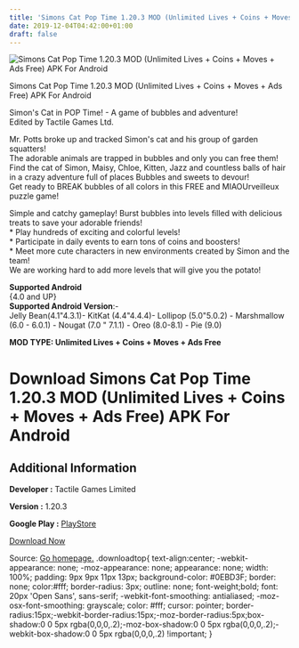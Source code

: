 ```yaml
---
title: 'Simons Cat Pop Time 1.20.3 MOD (Unlimited Lives + Coins + Moves + Ads Free) APK For Android'
date: 2019-12-04T04:42:00+01:00
draft: false
---
```


![Simons Cat Pop Time 1.20.3 MOD (Unlimited Lives + Coins + Moves + Ads Free) APK For Android](https://i0.wp.com/apkhome.net/wp-content/uploads/2019/12/Simons-Cat-Pop-Time.png "Simons Cat Pop Time 1.20.3 MOD (Unlimited Lives + Coins + Moves + Ads Free) APK For Android")

  

Simons Cat Pop Time 1.20.3 MOD (Unlimited Lives + Coins + Moves + Ads Free) APK For Android

Simon's Cat in POP Time! - A game of bubbles and adventure!  
Edited by Tactile Games Ltd.

Mr. Potts broke up and tracked Simon's cat and his group of garden squatters!  
The adorable animals are trapped in bubbles and only you can free them!  
Find the cat of Simon, Maisy, Chloe, Kitten, Jazz and countless balls of hair in a crazy adventure full of places Bubbles and sweets to devour!  
Get ready to BREAK bubbles of all colors in this FREE and MIAOUrveilleux puzzle game!

Simple and catchy gameplay! Burst bubbles into levels filled with delicious treats to save your adorable friends!  
\* Play hundreds of exciting and colorful levels!  
\* Participate in daily events to earn tons of coins and boosters!  
\* Meet more cute characters in new environments created by Simon and the team!  
We are working hard to add more levels that will give you the potato!

**Supported Android**  
{4.0 and UP}  
**Supported Android Version**:-  
Jelly Bean(4.1"4.3.1)- KitKat (4.4"4.4.4)- Lollipop (5.0"5.0.2) - Marshmallow (6.0 - 6.0.1) - Nougat (7.0 " 7.1.1) - Oreo (8.0-8.1) - Pie (9.0)

**MOD TYPE: Unlimited Lives + Coins + Moves + Ads Free**

Download Simons Cat Pop Time 1.20.3 MOD (Unlimited Lives + Coins + Moves + Ads Free) APK For Android
====================================================================================================

Additional Information
----------------------

**Developer :** Tactile Games Limited

**Version :** 1.20.3

**Google Play :** [PlayStore](https://play.google.com/store/apps/details?id=com.strawdogstudios.simonscatpoptime)

  

[Download Now](https://store4app.co/post/simons-cat-pop-time-1-20-3-mod-unlimited-lives-coins-moves-ads-free-apk-for-android_1575391377)

  
Source: [Go homepage.](https://store4app.co/post/simons-cat-pop-time-1-20-3-mod-unlimited-lives-coins-moves-ads-free-apk-for-android_1575391377) .downloadtop{ text-align:center; -webkit-appearance: none; -moz-appearance: none; appearance: none; width: 100%; padding: 9px 9px 11px 13px; background-color: #0EBD3F; border: none; color:#fff; border-radius: 3px; outline: none; font-weight;bold; font: 20px 'Open Sans', sans-serif; -webkit-font-smoothing: antialiased; -moz-osx-font-smoothing: grayscale; color: #fff; cursor: pointer; border-radius:15px;-webkit-border-radius:15px;-moz-border-radius:5px;box-shadow:0 0 5px rgba(0,0,0,.2);-moz-box-shadow:0 0 5px rgba(0,0,0,.2);-webkit-box-shadow:0 0 5px rgba(0,0,0,.2) !important; }